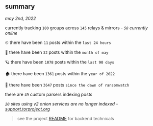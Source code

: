 
## summary
_may 2nd, 2022_

currently tracking `100` groups across `145` relays & mirrors - _`58` currently online_

⏲ there have been `11` posts within the `last 24 hours`

🦈 there have been `32` posts within the `month of may`

🪐 there have been `1078` posts within the `last 90 days`

🏚 there have been `1361` posts within the `year of 2022`

🦕 there have been `3647` posts `since the dawn of ransomwatch`

there are `49` custom parsers indexing posts

_`20` sites using v2 onion services are no longer indexed - [support.torproject.org](https://support.torproject.org/onionservices/v2-deprecation/)_

> see the project [README](https://github.com/thetanz/ransomwatch#ransomwatch--) for backend technicals
